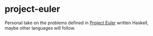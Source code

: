 # project-euler
Personal take on the problems defined in [Project Euler](https://projecteuler.net/) written Haskell, maybe other languages will follow.
